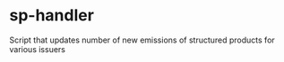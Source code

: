 # sp-handler
Script that updates number of new emissions of structured products for various issuers
